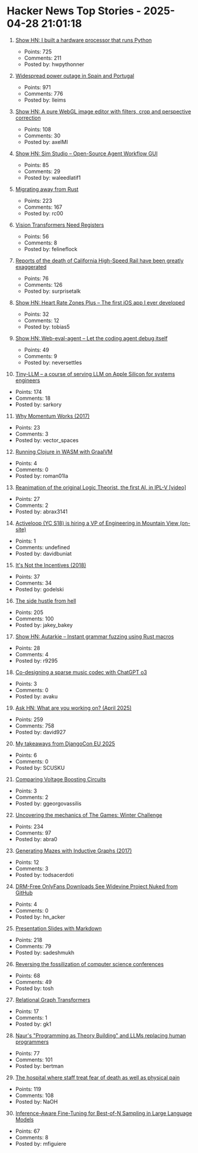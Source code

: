 # Hacker News Top Stories - 2025-04-28 21:01:18

1. [Show HN: I built a hardware processor that runs Python](https://www.runpyxl.com/gpio)
   - Points: 725
   - Comments: 211
   - Posted by: hwpythonner

2. [Widespread power outage in Spain and Portugal](https://www.bbc.com/news/live/c9wpq8xrvd9t)
   - Points: 971
   - Comments: 776
   - Posted by: lleims

3. [Show HN: A pure WebGL image editor with filters, crop and perspective correction](https://github.com/xdadda/mini-photo-editor)
   - Points: 108
   - Comments: 30
   - Posted by: axelMI

4. [Show HN: Sim Studio – Open-Source Agent Workflow GUI](https://github.com/simstudioai/sim)
   - Points: 85
   - Comments: 29
   - Posted by: waleedlatif1

5. [Migrating away from Rust](https://deadmoney.gg/news/articles/migrating-away-from-rust)
   - Points: 223
   - Comments: 167
   - Posted by: rc00

6. [Vision Transformers Need Registers](https://arxiv.org/abs/2309.16588)
   - Points: 56
   - Comments: 8
   - Posted by: felineflock

7. [Reports of the death of California High-Speed Rail have been greatly exaggerated](https://asteriskmag.com/issues/10/reports-of-the-death-of-california-high-speed-rail-have-been-greatly-exaggerated)
   - Points: 76
   - Comments: 126
   - Posted by: surprisetalk

8. [Show HN: Heart Rate Zones Plus – The first iOS app I ever developed](https://apps.apple.com/us/app/heart-rate-zones-plus/id6744743232)
   - Points: 32
   - Comments: 12
   - Posted by: tobias5

9. [Show HN: Web-eval-agent – Let the coding agent debug itself](https://github.com/Operative-Sh/web-eval-agent)
   - Points: 49
   - Comments: 9
   - Posted by: neversettles

10. [Tiny-LLM – a course of serving LLM on Apple Silicon for systems engineers](https://github.com/skyzh/tiny-llm)
   - Points: 174
   - Comments: 18
   - Posted by: sarkory

11. [Why Momentum Works (2017)](https://distill.pub/2017/momentum/)
   - Points: 23
   - Comments: 3
   - Posted by: vector_spaces

12. [Running Clojure in WASM with GraalVM](https://romanliutikov.com/blog/running-clojure-in-wasm)
   - Points: 4
   - Comments: 0
   - Posted by: roman01la

13. [Reanimation of the original Logic Theorist, the first AI, in IPL-V [video]](https://www.youtube.com/watch?v=qmE5o2ezqBg)
   - Points: 27
   - Comments: 2
   - Posted by: abrax3141

14. [Activeloop (YC S18) is hiring a VP of Engineering in Mountain View (on-site)](https://careers.activeloop.ai/)
   - Points: 1
   - Comments: undefined
   - Posted by: davidbuniat

15. [It's Not the Incentives (2018)](https://talyarkoni.org/blog/2018/10/02/no-its-not-the-incentives-its-you/)
   - Points: 37
   - Comments: 34
   - Posted by: godelski

16. [The side hustle from hell](https://blog.jacobstechtavern.com/p/the-side-hustle-from-hell)
   - Points: 205
   - Comments: 100
   - Posted by: jakey_bakey

17. [Show HN: Autarkie – Instant grammar fuzzing using Rust macros](https://github.com/R9295/autarkie)
   - Points: 28
   - Comments: 4
   - Posted by: r9295

18. [Co-designing a sparse music codec with ChatGPT o3](https://akuz.me/co-designing-a-sparse-music-codec-with-chatgpt-o3-in-one-day-my-mini-pied-piper.html)
   - Points: 3
   - Comments: 0
   - Posted by: avaku

19. [Ask HN: What are you working on? (April 2025)](undefined)
   - Points: 259
   - Comments: 758
   - Posted by: david927

20. [My takeaways from DjangoCon EU 2025](https://www.zachbellay.com/posts/djangocon-eu-2025/)
   - Points: 6
   - Comments: 0
   - Posted by: SCUSKU

21. [Comparing Voltage Boosting Circuits](https://blog.georgovassilis.com/2025/04/24/comparing-the-efficiency-of-dc-voltage-boost-circuits/)
   - Points: 3
   - Comments: 2
   - Posted by: ggeorgovassilis

22. [Uncovering the mechanics of The Games: Winter Challenge](https://mrwint.github.io/winter/writeup/writeup.html)
   - Points: 234
   - Comments: 97
   - Posted by: abra0

23. [Generating Mazes with Inductive Graphs (2017)](https://jelv.is/blog/Generating-Mazes-with-Inductive-Graphs/)
   - Points: 12
   - Comments: 3
   - Posted by: todsacerdoti

24. [DRM-Free OnlyFans Downloads See Widevine Project Nuked from GitHub](https://torrentfreak.com/drm-free-onlyfans-downloads-see-widevine-project-nuked-from-github-250428/)
   - Points: 4
   - Comments: 0
   - Posted by: hn_acker

25. [Presentation Slides with Markdown](https://sli.dev)
   - Points: 218
   - Comments: 79
   - Posted by: sadeshmukh

26. [Reversing the fossilization of computer science conferences](https://cacm.acm.org/blogcacm/reversing-the-fossilization-of-computer-science-conferences/)
   - Points: 68
   - Comments: 49
   - Posted by: tosh

27. [Relational Graph Transformers](https://kumo.ai/research/relational-graph-transformers/)
   - Points: 17
   - Comments: 1
   - Posted by: gk1

28. [Naur's "Programming as Theory Building" and LLMs replacing human programmers](https://ratfactor.com/cards/naur-vs-llms)
   - Points: 77
   - Comments: 101
   - Posted by: bertman

29. [The hospital where staff treat fear of death as well as physical pain](https://www.theguardian.com/society/2025/apr/22/palliative-care-denmark-hospital-death-dying)
   - Points: 119
   - Comments: 108
   - Posted by: NaOH

30. [Inference-Aware Fine-Tuning for Best-of-N Sampling in Large Language Models](https://arxiv.org/abs/2412.15287)
   - Points: 67
   - Comments: 8
   - Posted by: mfiguiere

